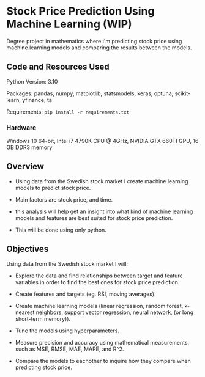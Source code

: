 # Stock Price Prediction Using Machine Learning (WIP)

Degree project in mathematics where i'm predicting stock price using machine learning models and comparing the results between the models.

## Code and Resources Used
Python Version: 3.10

Packages: pandas, numpy, matplotlib, statsmodels, keras, optuna, scikit-learn, yfinance, ta

Requirements: ```pip install -r requirements.txt```

### Hardware

Windows 10 64-bit, Intel i7 4790K CPU @ 4GHz, NVIDIA GTX 660TI GPU, 16 GB DDR3 memory

## Overview

* Using data from the Swedish stock market I create machine learning models to predict stock price.
  
* Main factors are stock price, and time.

* this analysis will help get an insight into what kind of machine learning models and features are best suited for stock price prediction.

* This will be done using only python.

## Objectives

 Using data from the Swedish stock market I will:

* Explore the data and find relationships between target and feature variables in order to find the best ones for stock price prediction.
  
* Create features and targets (eg. RSI, moving averages).
  
* Create machine learning models (linear regression, random forest, k-nearest neighbors, support vector regression, neural network, (or long short-term memory)).
  
* Tune the models using hyperparameters.
  
* Measure precision and accuracy using mathematical measurements, such as MSE, RMSE, MAE, MAPE, and R^2.
  
* Compare the models to eachother to inquire how they compare when predicting stock price.
